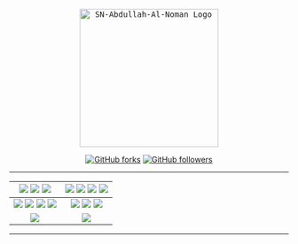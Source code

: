 <p align="center">
    <a href="https://github.com/SN-Abdullah-Al-Noman/Atrocious_Mirror">
        <kbd>
            <img width="250" src="https://telegra.ph/file/496644cbabaeb916e3616.png" alt="SN-Abdullah-Al-Noman Logo">
        </kbd>
    </a>
</p>

<p align="center">
<div align=center>

[![GitHub forks](https://img.shields.io/github/forks/SN-Abdullah-Al-Noman/Atrocious_Mirror?style=social)](https://github.com/SN-Abdullah-Al-Noman/Atrocious_Mirror/fork)
[![GitHub followers](https://img.shields.io/github/followers/SN-Abdullah-Al-Noman?style=social&label=SN-Abdullah-Al-Noman%20Followers)](https://github.com/SN-Abdullah-Al-Noman)

----

[![](https://img.shields.io/github/repo-size/SN-Abdullah-Al-Noman/Atrocious_Mirror?color=green&label=Repo%20Size&labelColor=292c3b)](#) [![](https://img.shields.io/github/commit-activity/m/SN-Abdullah-Al-Noman/Atrocious_Mirror?logo=github&labelColor=292c3b&label=Github%20Commits)](#) [![](https://img.shields.io/github/license/SN-Abdullah-Al-Noman/Atrocious_Mirror?style=flat&label=License&labelColor=292c3b)](#)|[![](https://img.shields.io/github/issues-raw/SN-Abdullah-Al-Noman/Atrocious_Mirror?style=flat&label=Open%20Issues&labelColor=292c3b)](#) [![](https://img.shields.io/github/issues-closed-raw/SN-Abdullah-Al-Noman/Atrocious_Mirror?style=flat&label=Closed%20Issues&labelColor=292c3b)](#) [![](https://img.shields.io/github/issues-pr-raw/SN-Abdullah-Al-Noman/Atrocious_Mirror?style=flat&label=Open%20Pull%20Requests&labelColor=292c3b)](#) [![](https://img.shields.io/github/issues-pr-closed-raw/SN-Abdullah-Al-Noman/Atrocious_Mirror?style=flat&label=Closed%20Pull%20Requests&labelColor=292c3b)](#)
:---:|:---:|
[![](https://img.shields.io/github/languages/count/SN-Abdullah-Al-Noman/Atrocious_Mirror?style=flat&label=Total%20Languages&labelColor=292c3b&color=blueviolet)](#) [![](https://img.shields.io/github/languages/top/SN-Abdullah-Al-Noman/Atrocious_Mirror?style=flat&logo=python&labelColor=292c3b)](#) [![](https://img.shields.io/github/last-commit/SN-Abdullah-Al-Noman/Atrocious_Mirror?style=flat&label=Last%20Commit&labelColor=292c3b&color=important)](#) [![](https://badgen.net/github/branches/SN-Abdullah-Al-Noman/Atrocious_Mirror?label=Total%20Branches&labelColor=292c3b)](#)|[![](https://img.shields.io/github/forks/SN-Abdullah-Al-Noman/Atrocious_Mirror?style=flat&logo=github&label=Forks&labelColor=292c3b&color=critical)](#) [![](https://img.shields.io/github/stars/SN-Abdullah-Al-Noman/Atrocious_Mirror?style=flat&logo=github&label=Stars&labelColor=292c3b&color=yellow)](#) [![](https://hub.docker.com/repository/docker/pulls/noman12/snwzmlsync?icon=docker&label=Pulls&labelColor=292c3b&color=blue)](#)
[![](https://img.shields.io/badge/Telegram%20Channel-Join-9cf?style=for-the-badge&logo=telegram&logoColor=blue&style=flat&labelColor=292c3b)](https://t.me/SN-Abdullah-Al-Noman_update) |[![](https://img.shields.io/badge/Support%20Group-Join-9cf?style=for-the-badge&logo=telegram&logoColor=blue&style=flat&labelColor=292c3b)](https://t.me/AtrociousBotSupport) |

</div>

----
